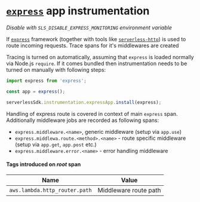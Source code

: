 # [`express`](https://expressjs.com/) app instrumentation

_Disable with `SLS_DISABLE_EXPRESS_MONITORING` environment variable_

If [`express`](https://expressjs.com/) framework (together with tools like [`serverless-http`](https://github.com/dougmoscrop/serverless-http)) is used to route incoming requests. Trace spans for it's middlewares are created

Tracing is turned on automatically, assuming that `express` is loaded normally via Node.js `require`. If it comes bundled then instrumentation needs to be turned on manually with following steps:

```javascript
import express from 'express';

const app = express();

serverlessSdk.instrumentation.expressApp.install(express);
```

Handling of express route is covered in context of main `express` span. Additionally middleware jobs are recorded as following spans:

- `express.middleware.<name>`, generic middleware (setup via `app.use`)
- `express.middlewa.route.<method>.<name>` - route specific middleware (setup via `app.get`, `app.post` etc.)
- `express.middleware.error.<name>` - error handling middleware

#### Tags introduced on _root_ span

| Name                          | Value                 |
| ----------------------------- | --------------------- |
| `aws.lambda.http_router.path` | Middleware route path |
